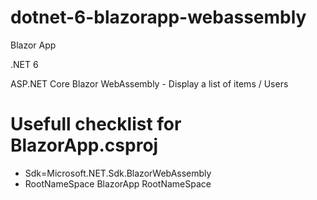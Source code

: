 # dotnet-6-blazorapp-webassembly

Blazor App

.NET 6

ASP.NET Core Blazor WebAssembly - Display a list of items / Users

# Usefull checklist for BlazorApp.csproj

- Sdk=Microsoft.NET.Sdk.BlazorWebAssembly
- RootNameSpace BlazorApp RootNameSpace 
